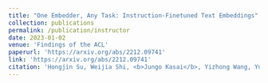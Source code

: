 ```yaml
---
title: "One Embedder, Any Task: Instruction-Finetuned Text Embeddings"
collection: publications
permalink: /publication/instructor
date: 2023-01-02
venue: 'Findings of the ACL'
paperurl: 'https://arxiv.org/abs/2212.09741'
link: 'https://arxiv.org/abs/2212.09741'
citation: 'Hongjin Su, Weijia Shi, <b>Jungo Kasai</b>, Yizhong Wang, Yushi Hu, Mari Ostendorf, Wen-tau Yih, Noah A Smith, Luke Zettlemoyer, and Tao Yu. 2023. &quot;One Embedder, Any Task: Instruction-Finetuned Text Embeddings.&quot; <i>Findings of the Association for Computational Linguistics: ACL 2023</i>.'
---
```


